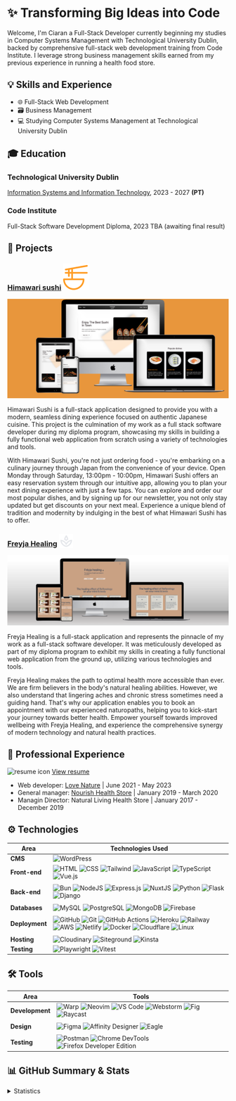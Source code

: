 # ✨ Transforming Big Ideas into Code

Welcome, I'm Ciaran a Full-Stack Developer currently beginning my studies in Computer Systems Management with Technological University Dublin, backed by comprehensive full-stack web development training from Code Institute. I leverage strong business management skills earned from my previous experience in running a health food store. 

## 💡 Skills and Experience

-  🌐 Full-Stack Web Development
-  🗃️ Business Management
-  💻 Studying Computer Systems Management at Technological University Dublin

## 🎓 Education

### Technological University Dublin
[Information Systems and Information Technology](https://www.tudublin.ie/study/part-time/courses/information-systems-and-information-technology/), 2023 - 2027 **(PT)**

### Code Institute
Full-Stack Software Development Diploma, 2023 TBA (awaiting final result)

## 📃 Projects

### [Himawari sushi](https://github.com/ciaran-io/himawari-sushi)  ![logo](https://github.com/ciaran-io/himawari-sushi/blob/main/docs/design/logo.svg)

![mockup](https://github.com/ciaran-io/himawari-sushi/blob/main/docs/design/mockup.png)

Himawari Sushi is a full-stack application designed to provide you with a modern, seamless dining experience focused on authentic Japanese cuisine. This project is the culmination of my work as a full stack software developer during my diploma program, showcasing my skills in building a fully functional web application from scratch using a variety of technologies and tools.

With Himawari Sushi, you're not just ordering food - you're embarking on a culinary journey through Japan from the convenience of your device. Open Monday through Saturday, 13:00pm - 10:00pm, Himawari Sushi offers an easy reservation system through our intuitive app, allowing you to plan your next dining experience with just a few taps. You can explore and order our most popular dishes, and by signing up for our newsletter, you not only stay updated but get discounts on your next meal. Experience a unique blend of tradition and modernity by indulging in the best of what Himawari Sushi has to offer.

### [Freyja Healing](https://github.com/ciaran-io/freyja-healing) <img src='https://github.com/ciaran-io/freyja-healing/blob/main/src/public/apple-touch-icon.png' alt='logo' style="height:32px; width:32px; vertical-align:bottom;">

![mockup](https://github.com/ciaran-io/freyja-healing/blob/main/docs/design/mockup.png)

Freyja Healing is a full-stack application and represents the pinnacle of my work as a full-stack software developer. It was meticulously developed as part of my diploma program to exhibit my skills in creating a fully functional web application from the ground up, utilizing various technologies and tools.

Freyja Healing makes the path to optimal health more accessible than ever. We are firm believers in the body's natural healing abilities. However, we also understand that lingering aches and chronic stress sometimes need a guiding hand. That's why our application enables you to book an appointment with our experienced naturopaths, helping you to kick-start your journey towards better health. Empower yourself towards improved wellbeing with Freyja Healing, and experience the comprehensive synergy of modern technology and natural health practices.

## 💼 Professional Experience

![resume icon](https://api.iconify.design/ooui:special-pages-ltr.svg?color=%23888888)
[View resume](https://ciaran-io.dev/resume)

- Web developer: [Love Nature](https://lovenature.ie) | June 2021 - May 2023
- General manager: [Nourish Health Store](https://www.nourish.ie) | January 2019 - March 2020
- Managin Director: Natural Living Health Store | January 2017 - December 2019

## ⚙️ Technologies

|   Area        | Technologies Used |
| ------------- | -------------------------------------------------------------------------- |
| __CMS__       | ![WordPress](https://img.shields.io/badge/-WordPress-333333?style=flat&logo=WordPress)
| __Front-end__ | ![HTML](https://img.shields.io/badge/-HTML5-333333?style=flat&logo=HTML5) ![CSS](https://img.shields.io/badge/-CSS-333333?style=flat&logo=CSS3&logoColor=1572B6) ![Tailwind](https://img.shields.io/badge/-TailwindCSS-333333?style=flat&logo=tailwind-css) ![JavaScript](https://img.shields.io/badge/-JavaScript-333333?style=flat&logo=javascript) ![TypeScript](https://img.shields.io/badge/-TypeScript-333333?style=flat&logo=typescript) ![Vue.js](https://img.shields.io/badge/-Vue.js-333333?style=flat&logo=vue.js) |
|              |  |
| __Back-end__ |![Bun](https://img.shields.io/badge/-Bun-333333?style=flat&logo=Bun) ![NodeJS](https://img.shields.io/badge/-NodeJS-333333?style=flat&logo=Node.js) ![Express.js](https://img.shields.io/badge/-Express-333333?style=flat&logo=express&logoColor=white) ![NuxtJS](https://img.shields.io/badge/-NuxtJS-333333?style=flat&logo=nuxt.js) ![Python](https://img.shields.io/badge/-Python-333333?style=flat&logo=python) ![Flask](https://img.shields.io/badge/-Flask-333333?style=flat&logo=flask) ![Django](https://img.shields.io/badge/-Django-333333?style=flat&logo=django) |
|              |  |
| __Databases__ | ![MySQL](https://img.shields.io/badge/-MySQL-333333?style=flat&logo=mysql) ![PostgreSQL](https://img.shields.io/badge/-PostgreSQL-333333?style=flat&logo=postgresql) ![MongoDB](https://img.shields.io/badge/-MongoDB-333333?style=flat&logo=mongodb) ![Firebase](https://img.shields.io/badge/-Firebase-333333?style=flat&logo=firebase) |
|              |  |
| __Deployment__ | ![GitHub](https://img.shields.io/badge/-GitHub-333333?style=flat&logo=github) ![Git](https://img.shields.io/badge/-Git-333333?style=flat&logo=git) ![GitHub Actions](https://img.shields.io/badge/-GitHub%20Actions-333333?style=flat&logo=github-actions) ![Heroku](https://img.shields.io/badge/-Heroku-333333?style=flat&logo=heroku)  ![Railway](https://img.shields.io/badge/-Railway-333333?style=flat&logo=railway) ![AWS](https://img.shields.io/badge/-AWS-333333?style=flat&logo=amazon-aws) ![Netlify](https://img.shields.io/badge/-Netlify-333333?style=flat&logo=netlify) ![Docker](https://img.shields.io/badge/-Docker-333333?style=flat&logo=docker) ![Cloudflare](https://img.shields.io/badge/-Cloudflare-333333?style=flat&logo=cloudflare) ![Linux](https://img.shields.io/badge/-Linux-333333?style=flat&logo=linux) |
|             |  |
| __Hosting__ | ![Cloudinary](https://img.shields.io/badge/-Cloudinary-333333?style=flat&logo=Cloudinary) ![Siteground](https://img.shields.io/badge/-Siteground-333333?style=flat&logo=Siteground) ![Kinsta](https://img.shields.io/badge/-Kinsta-333333?style=flat&logo=Kinsta)
| __Testing__ | ![Playwright](https://img.shields.io/badge/-Playwright-333333?style=flat&logo=Playwright) ![Vitest](https://img.shields.io/badge/-Vitest-333333?style=flat&logo=Vitest) |

## 🛠️ Tools

|   Area        | Tools |
| ------------- | -------------------------------------------------------------------------- |
| __Development__ | ![Warp](https://img.shields.io/badge/-Warp-333333?style=flat&logo=Warp) ![Neovim](https://img.shields.io/badge/-Neovim-333333?style=flat&logo=Neovim) ![VS Code](https://img.shields.io/badge/-VSCode-333333?style=flat&logo=visual-studio-code) ![Webstorm](https://img.shields.io/badge/-Webstorm-333333?style=flat&logo=Webstorm) ![Fig](https://img.shields.io/badge/-Fig-333333?style=flat&logo=Fig) ![Raycast](https://img.shields.io/badge/-Raycast-333333?style=flat&logo=Raycast) |
|               |     |
| __Design__ | ![Figma](https://img.shields.io/badge/-Figma-333333?style=flat&logo=figma) ![Affinity Designer](https://img.shields.io/badge/-Affinity%20Designer-333333?style=flat&logo=affinity-designer) ![Eagle](https://img.shields.io/badge/-Eagle-333333?style=flat&logo=eagle) |
|               |     |
| __Testing__ | ![Postman](https://img.shields.io/badge/-Postman-333333?style=flat&logo=postman) ![Chrome DevTools](https://img.shields.io/badge/-Chrome%20DevTools-333333?style=flat&logo=google-chrome) ![Firefox Developer Edition](https://img.shields.io/badge/-Firefox%20Developer%20Edition-333333?style=flat&logo=firefox-browser)|

## 📊 GitHub Summary & Stats

<details>
<summary>Statistics</summary>

  ![ciaran's GitHub stats](https://github-readme-stats.vercel.app/api?username=ciaran-io&rank_icon=github&show_icons=true&theme=blue_navy)
  [![Top Langs](https://github-readme-stats.vercel.app/api/top-langs/?username=ciaran-io&layout=donut&theme=blue_navy)](https://github.com/anuraghazra/github-readme-stats)
  ![Profile Details](http://github-profile-summary-cards.vercel.app/api/cards/profile-details?username=ciaran-io&theme=transparent)

</details>

